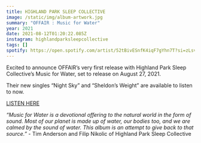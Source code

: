 ```yaml
---
title: HIGHLAND PARK SLEEP COLLECTIVE
image: /static/img/album-artwork.jpg
summary: "OFFAIR : Music for Water"
year: 2021
date: 2021-08-12T01:20:22.085Z
instagram: highlandparksleepcollective
tags: []
spotify: https://open.spotify.com/artist/52tBivESnfK4iqF7gYhn7T?si=zLsvUeAlTCaBqfu8E8zy8A&nd=1
---
```

Excited to announce OFFAIR’s very first release with Highland Park Sleep Collective’s Music for Water, set to release on August 27, 2021.

Their new singles “Night Sky” and “Sheldon’s Weight” are available to listen to now.

[LISTEN HERE](https://offairrecords.lnk.tt/HPSC)

*“Music for Water is a devotional offering to the natural world in the form of sound. Most of our planet is made up of water, our bodies too, and we are calmed by the sound of water. This album is an attempt to give back to that source.”* - Tim Anderson and Filip Nikolic of Highland Park Sleep Collective